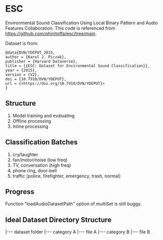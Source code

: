 # ESC

Environmental Sound Classification Using Local Binary Pattern and Audio Features Collaboration.
This code is referenced from <https://github.com/ohinitoffa/esc/tree/main>.

Dataset is from: 
```
@data{DVN/YDEPUT_2015,
author = {Karol J. Piczak},
publisher = {Harvard Dataverse},
title = {{ESC: Dataset for Environmental Sound Classification}},
year = {2015},
version = {V2},
doi = {10.7910/DVN/YDEPUT},
url = {<https://doi.org/10.7910/DVN/YDEPUT}>
}
```

## Structure

1. Model training and evaluating
2. Offline processing
3. Inline processing

## Classification Batches

1. cry/laughter
2. fan/motor/noise (low freq)
3. TV, conversation (high freq)
4. phone ring, door-bell
5. traffic (police, firefighter, emergency, trash, normal)

## Progress

Function "loadAudioDatasetPath" option of multiSet is still buggy.

## Ideal Dataset Directory Structure

|--- dataset folder
  |--- category A
    |--- file A
  |--- category B
    |--- file B